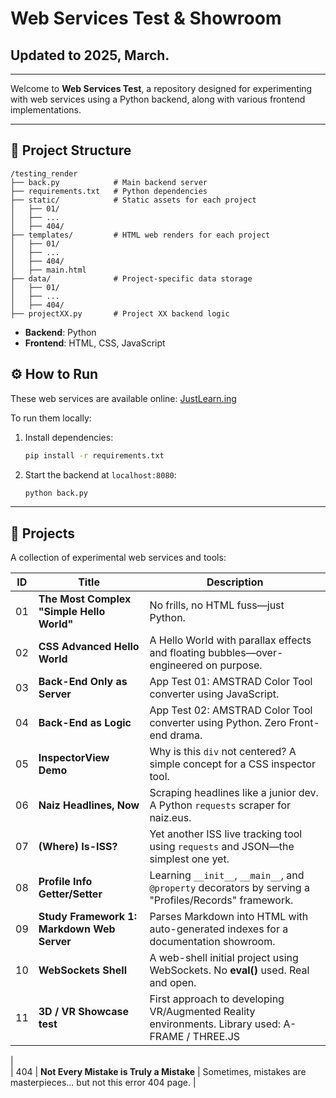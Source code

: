 # Web Services Test & Showroom

## Updated to 2025, March.

****

Welcome to **Web Services Test**, a repository designed for experimenting with web services using a Python backend, along with various frontend implementations.

****

## 📌 Project Structure

```
/testing_render
├── back.py            # Main backend server
├── requirements.txt   # Python dependencies
├── static/            # Static assets for each project
│   ├── 01/
│   ├── ...
│   ├── 404/
├── templates/         # HTML web renders for each project
│   ├── 01/
│   ├── ...
│   ├── 404/
│   ├── main.html
├── data/              # Project-specific data storage
│   ├── 01/
│   ├── ...
│   ├── 404/
├── projectXX.py       # Project XX backend logic
```

- **Backend**: Python
- **Frontend**: HTML, CSS, JavaScript

## ⚙️ How to Run

These web services are available online: [JustLearn.ing](https://justlearn.ing/)

To run them locally:

1. Install dependencies:
   
   ```bash
   pip install -r requirements.txt
   ```

2. Start the backend at `localhost:8080`:
   
   ```bash
   python back.py
   ```

---

## 📂 Projects

A collection of experimental web services and tools:

| ID  | Title                                      | Description                                                                                                  |
| --- | ------------------------------------------ | ------------------------------------------------------------------------------------------------------------ |
| 01  | **The Most Complex "Simple Hello World"**  | No frills, no HTML fuss—just Python.                                                                         |
| 02  | **CSS Advanced Hello World**               | A Hello World with parallax effects and floating bubbles—over-engineered on purpose.                         |
| 03  | **Back-End Only as Server**                | App Test 01: AMSTRAD Color Tool converter using JavaScript.                                                  |
| 04  | **Back-End as Logic**                      | App Test 02: AMSTRAD Color Tool converter using Python. Zero Front-end drama.                                |
| 05  | **InspectorView Demo**                     | Why is this `div` not centered? A simple concept for a CSS inspector tool.                                   |
| 06  | **Naiz Headlines, Now**                    | Scraping headlines like a junior dev. A Python `requests` scraper for naiz.eus.                              |
| 07  | **(Where) Is-ISS?**                        | Yet another ISS live tracking tool using `requests` and JSON—the simplest one yet.                           |
| 08  | **Profile Info Getter/Setter**             | Learning `__init__`, `__main__`, and `@property` decorators by serving a "Profiles/Records" framework.       |
| 09  | **Study Framework 1: Markdown Web Server** | Parses Markdown into HTML with auto-generated indexes for a documentation showroom.                          |
| 10  | **WebSockets Shell**                       | A web-shell initial project using WebSockets. No __eval()__ used. Real and open.                             |
| 11  | **3D / VR Showcase test**                  | First approach to developing VR/Augmented Reality environments. Library used: A-FRAME /  THREE.JS
|                             
| 404 | **Not Every Mistake is Truly a Mistake**   | Sometimes, mistakes are masterpieces... but not this error 404 page.                                         |




